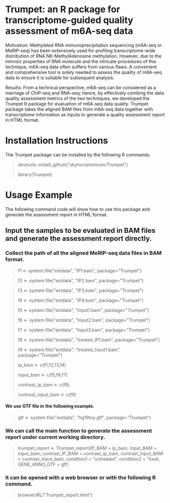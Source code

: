 # Trumpet: an R package for transcriptome-guided quality assessment of m6A-seq data
Motivation: Methylated RNA immunoprecipitation sequencing (m6A-seq or MeRIP-seq) has been extensively used for profiling transcriptome-wide distribution of RNA N6-MethylAdenosine methylation. However, due to the intrinsic properties of RNA molecule and the intricate procedures of this technique, m6A-seq data often suffers from various flaws. A convenient and comprehensive tool is solely needed to assess the quality of m6A-seq data to ensure it is suitable for subsequent analysis.

Results: From a technical perspective, m6A-seq can be considered as a marriage of ChIP-seq and RNA-seq; hence, by effectively combing the data quality assessment metrics of the two techniques, we developed the Trumpet R package for evaluation of m6A-seq data quality. Trumpet package takes the aligned BAM files from m6A-seq data together with transcriptome information as inputs to generate a quality assessment report in HTML format.

# Installation Instructions
The Trumpet package can be installed by the following R commands:
> devtools::install_github("skyhorsetomoon/Trumpet")
> 
> library(Trumpet)

# Usage Example
The following command code will show how to use this package and generate the assessment report in HTML format.


## Input the samples to be evaluated in BAM files and generate the assessment report directly.

### Collect the path of all the aligned MeRIP-seq data files in BAM format.
> f1 <- system.file("extdata", "IP1.bam", package="Trumpet")

> f2 <- system.file("extdata", "IP2.bam", package="Trumpet")

> f3 <- system.file("extdata", "IP3.bam", package="Trumpet")
> 
> f4 <- system.file("extdata", "IP4.bam", package="Trumpet")
> 
> f5 <- system.file("extdata", "Input1.bam", package="Trumpet")
> 
> f6 <- system.file("extdata", "Input2.bam", package="Trumpet")
> 
> f7 <- system.file("extdata", "Input3.bam", package="Trumpet")
> 
> f8 <- system.file("extdata", "treated_IP1.bam", package="Trumpet")
> 
> f9 <- system.file("extdata", "treated_Input1.bam", package="Trumpet")
> 
> ip\_bam <- c(f1,f2,f3,f4)
> 
> input\_bam <- c(f5,f6,f7)
> 
> contrast\_ip\_bam <- c(f8)
> 
> contrast\_input\_bam <- c(f9)

#### We use GTF file in the following example.
> gtf <- system.file("extdata", "hg19toy.gtf", package="Trumpet")

### We can call the main function to generate the assessment report under current working directory. 

> trumpet\_report <- Trumpet_report(IP_BAM = ip_bam,
>                                   Input\_BAM = input\_bam,
>                                   contrast\_IP_BAM = contrast\_ip\_bam,
>                                   contrast\_Input\_BAM = contrast\_input\_bam,
>                                   condition1 = "untreated",
>                                   condition2 = "treat,
>                                   GENE\_ANNO\_GTF = gtf)

### It can be opened with a web browser or with the following R command.                        
> browseURL("Trumpet_report.html")

